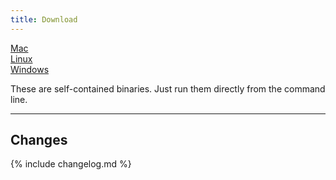 ```yaml
---
title: Download
---
```


<div class="container">
<div class="item"><a href="mac.zip" class="button">Mac</a></div>
<div class="item"><a href="linux.zip" class="button">Linux</a></div>
<div class="item"><a href="windows.zip" class="button">Windows</a></div>
</div>

These are self-contained binaries. Just run them directly from the command line.

----

## Changes

{% include changelog.md %}
